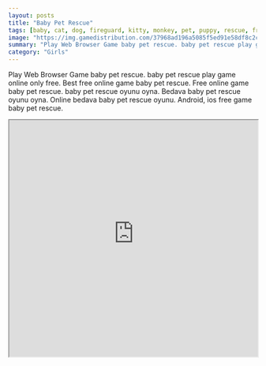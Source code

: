 ```yaml
---
layout: posts
title: "Baby Pet Rescue"
tags: [baby, cat, dog, fireguard, kitty, monkey, pet, puppy, rescue, free, online, games, oyna, game, free, games, play, play, games]
image: "https://img.gamedistribution.com/37968ad196a5085f5ed91e58df8c2cef.jpg"
summary: "Play Web Browser Game baby pet rescue. baby pet rescue play game online only free. Best free online game baby pet rescue. Free online game baby pet rescue. baby pet rescue oyunu oyna. Bedava baby pet rescue oyunu oyna. Online bedava baby pet rescue oyunu. Android, ios free game baby pet rescue."
category: "Girls"
---
```


Play Web Browser Game baby pet rescue. baby pet rescue play game online only free. Best free online game baby pet rescue. Free online game baby pet rescue. baby pet rescue oyunu oyna. Bedava baby pet rescue oyunu oyna. Online bedava baby pet rescue oyunu. Android, ios free game baby pet rescue.

<iframe width="100%" height="480px;" src="https://flash.gamedistribution.com?game=37968ad196a5085f5ed91e58df8c2cef"></iframe>